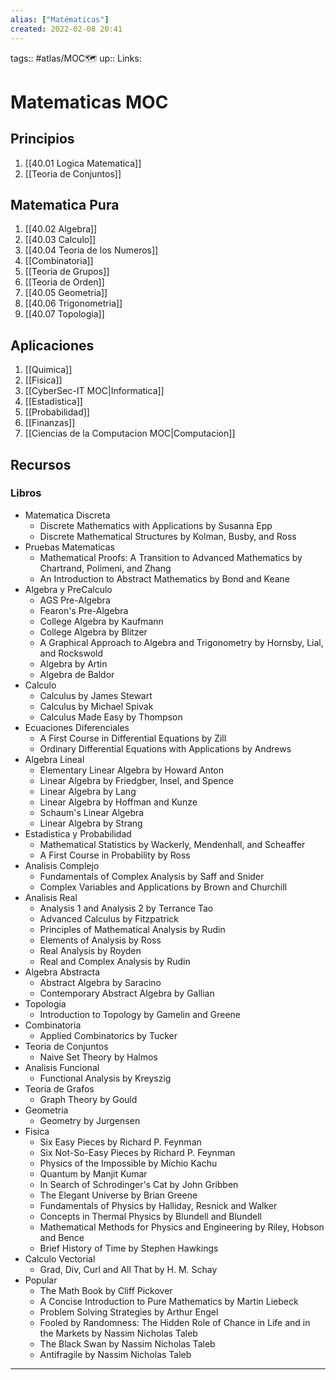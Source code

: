 ```yaml
---
alias: ["Matématicas"]
created: 2022-02-08 20:41
---
```

tags:: #atlas/MOC🗺 
up:: 
Links: 
# Matematicas MOC
## Principios
1. [[40.01 Logica Matematica]]
2. [[Teoria de Conjuntos]]

## Matematica Pura
1. [[40.02 Algebra]]
2. [[40.03 Calculo]]
3. [[40.04 Teoria de los Numeros]]
4. [[Combinatoria]]
5. [[Teoria de Grupos]]
6. [[Teoria de Orden]]
7. [[40.05 Geometria]]
8. [[40.06 Trigonometria]]
9. [[40.07 Topologia]]

## Aplicaciones
1. [[Quimica]]
2. [[Fisica]]
3. [[CyberSec-IT MOC|Informatica]]
4. [[Estadistica]]
5. [[Probabilidad]]
6. [[Finanzas]]
7. [[Ciencias de la Computacion MOC|Computacion]]

## Recursos
### Libros
- Matematica Discreta
	- Discrete Mathematics with Applications by Susanna Epp
	- Discrete Mathematical Structures by Kolman, Busby, and Ross
- Pruebas Matematicas
	- Mathematical Proofs: A Transition to Advanced Mathematics by Chartrand, Polimeni, and Zhang
	- An Introduction to Abstract Mathematics by Bond and Keane
- Algebra y PreCalculo
	- AGS Pre-Algebra
	- Fearon's Pre-Algebra
	- College Algebra by Kaufmann
	- College Algebra by Blitzer
	- A Graphical Approach to Algebra and Trigonometry by Hornsby, Lial, and Rockswold
	- Algebra by Artin
	- Algebra de Baldor
- Calculo
	- Calculus by James Stewart
	- Calculus by Michael Spivak
	- Calculus Made Easy by Thompson
- Ecuaciones Diferenciales
	- A First Course in Differential Equations by Zill
	- Ordinary Differential Equations with Applications by Andrews
- Algebra Lineal
	- Elementary Linear Algebra by Howard Anton
	- Linear Algebra by Friedgber, Insel, and Spence
	- Linear Algebra by Lang
	- Linear Algebra by Hoffman and Kunze
	- Schaum's Linear Algebra
	- Linear Algebra by Strang
- Estadistica y Probabilidad
	- Mathematical Statistics by Wackerly, Mendenhall, and Scheaffer
	- A First Course in Probability by Ross
- Analisis Complejo
	- Fundamentals of Complex Analysis by Saff and Snider
	- Complex Variables and Applications by Brown and Churchill
- Analisis Real
	- Analysis 1 and Analysis 2 by Terrance Tao
	- Advanced Calculus by Fitzpatrick
	- Principles of Mathematical Analysis by Rudin
	- Elements of Analysis by Ross
	- Real Analysis by Royden
	- Real and Complex Analysis by Rudin
- Algebra Abstracta
	- Abstract Algebra by Saracino
	- Contemporary Abstract Algebra by Gallian
- Topologia
	- Introduction to Topology by Gamelin and Greene
- Combinatoria
	- Applied Combinatorics by Tucker
- Teoria de Conjuntos
	- Naive Set Theory by Halmos
- Analisis Funcional
	- Functional Analysis by Kreyszig
- Teoria de Grafos
	- Graph Theory by Gould
- Geometria
	- Geometry by Jurgensen
- Fisica
	- Six Easy Pieces by Richard P. Feynman
	- Six Not-So-Easy Pieces by Richard P. Feynman
	- Physics of the Impossible by Michio Kachu
	- Quantum by Manjit Kumar
	- In Search of Schrodinger's Cat by John Gribben
	- The Elegant Universe by Brian Greene
	- Fundamentals of Physics by Halliday, Resnick and Walker
	- Concepts in Thermal Physics by Blundell and Blundell
	- Mathematical Methods for Physics and Engineering by Riley, Hobson and Bence
	- Brief History of Time by Stephen Hawkings
- Calculo Vectorial
	- Grad, Div, Curl and All That by H. M. Schay 
- Popular
	- The Math Book by Cliff Pickover
	- A Concise Introduction to Pure Mathematics by Martin Liebeck
	- Problem Solving Strategies by Arthur Engel
	- Fooled by Randomness: The Hidden Role of Chance in Life and in the Markets by Nassim Nicholas Taleb
	- The Black Swan by Nassim Nicholas Taleb
	- Antifragile by Nassim Nicholas Taleb
___
